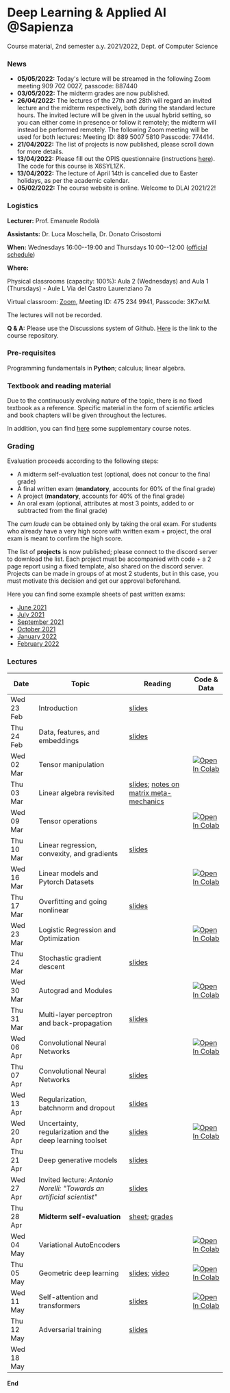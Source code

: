 # Deep Learning & Applied AI @Sapienza

Course material, 2nd semester a.y. 2021/2022, Dept. of Computer Science

### News
- **05/05/2022:** Today's lecture will be streamed in the following Zoom meeting 909 702 0027, passcode: 887440
- **03/05/2022:** The midterm grades are now published.
- **26/04/2022:** The lectures of the 27th and 28th will regard an invited lecture and the midterm respectively, both during the standard lecture hours. The invited lecture will be given in the usual hybrid setting, so you can either come in presence or follow it remotely; the midterm will instead be performed remotely. The following Zoom meeting will be used for both lectures: Meeting ID: 889 5007 5810 Passcode: 774414.
- **21/04/2022:** The list of projects is now published, please scroll down for more details.
- **13/04/2022:** Please fill out the OPIS questionnaire (instructions [here](https://www.uniroma1.it/sites/default/files/field_file_allegati/guided_path_to_access_student_s_opinions_questionnaire_2021_2022.pdf)). The code for this course is X6SYL1ZK.
- **13/04/2022:** The lecture of April 14th is cancelled due to Easter holidays, as per the academic calendar.
- **05/02/2022:** The course website is online. Welcome to DLAI 2021/22!

### Logistics

**Lecturer:** Prof. Emanuele Rodolà

**Assistants:** Dr. Luca Moschella, Dr. Donato Crisostomi

**When:** Wednesdays 16:00--19:00 and Thursdays 10:00--12:00 ([official schedule](https://www.studiareinformatica.uniroma1.it/laurea-magistrale/orario-lezioni))

**Where:**

Physical classrooms (capacity: 100%): Aula 2 (Wednesdays) and Aula 1 (Thursdays) - Aule L Via del Castro Laurenziano 7a

Virtual classroom: [Zoom](https://zoom.us/j/4752349941?pwd=U0doeGFLWFFDSWlzWWxvd0JGMDRndz09), Meeting ID: 475 234 9941, Passcode: 3K7xrM.

The lectures will not be recorded.

**Q & A:** Please use the Discussions system of Github. [Here](https://github.com/erodola/DLAI-s2-2022) is the link to the course repository.

### Pre-requisites

Programming fundamentals in **Python**; calculus; linear algebra.

### Textbook and reading material

Due to the continuously evolving nature of the topic, there is no fixed textbook as a reference. Specific material in the form of scientific articles and book chapters will be given throughout the lectures.

In addition, you can find [here](https://github.com/erodola/DLAI-s2-2022/blob/main/resources/Course_notes_Crisostomi.pdf) some supplementary course notes.

### Grading

Evaluation proceeds according to the following steps:

- A midterm self-evaluation test (optional, does not concur to the final grade)
- A final written exam (**mandatory**, accounts for 60% of the final grade)
- A project (**mandatory**, accounts for 40% of the final grade)
- An oral exam (optional, attributes at most 3 points, added to or subtracted from the final grade)

The _cum laude_ can be obtained only by taking the oral exam. For students who already have a very high score with written exam + project, the oral exam is meant to confirm the high score.

The list of **projects** is now published; please connect to the discord server to download the list. Each project must be accompanied with code + a 2 page report using a fixed template, also shared on the discord server. Projects can be made in groups of at most 2 students, but in this case, you must motivate this decision and get our approval beforehand.

Here you can find some example sheets of past written exams:

- [June 2021](https://github.com/erodola/DLAI-s2-2021/raw/main/exams/June-2021.pdf)
- [July 2021](https://github.com/erodola/DLAI-s2-2021/raw/main/exams/July-2021.pdf)
- [September 2021](https://github.com/erodola/DLAI-s2-2021/raw/main/exams/September-2021.pdf)
- [October 2021](https://github.com/erodola/DLAI-s2-2021/raw/main/exams/October-2021.pdf)
- [January 2022](https://github.com/erodola/DLAI-s2-2022/raw/main/exams/Jan22.pdf)
- [February 2022](https://github.com/erodola/DLAI-s2-2022/raw/main/exams/Feb22.pdf)

### Lectures

**Date** | **Topic** | **Reading** | **Code & Data**
------------ | ------------- | ------------ | ------------
Wed 23 Feb | Introduction | [slides](https://github.com/erodola/DLAI-s2-2022/raw/main/01_intro/01-intro.pdf) |
Thu 24 Feb | Data, features, and embeddings | [slides](https://github.com/erodola/DLAI-s2-2022/raw/main/02_data/02-data.pdf) |
Wed 02 Mar | Tensor manipulation |  | [![Open In Colab](https://colab.research.google.com/assets/colab-badge.svg)](https://colab.research.google.com/github/erodola/DLAI-s2-2022/blob/main/labs/01/01_Tensor_basics_2022.ipynb)
Thu 03 Mar | Linear algebra revisited | [slides](https://github.com/erodola/DLAI-s2-2022/raw/main/03_linalg/03-linalg.pdf); [notes on matrix meta-mechanics](https://github.com/erodola/DLAI-s2-2022/raw/main/03_linalg/03b-matrix.pdf) |
Wed 09 Mar | Tensor operations |  | [![Open In Colab](https://colab.research.google.com/assets/colab-badge.svg)](https://colab.research.google.com/github/erodola/DLAI-s2-2022/blob/main/labs/02/02_Tensor_operations_2022.ipynb)
Thu 10 Mar | Linear regression, convexity, and gradients | [slides](https://github.com/erodola/DLAI-s2-2022/raw/main/04_linear/04-linear.pdf) |
Wed 16 Mar | Linear models and Pytorch Datasets   |  | [![Open In Colab](https://colab.research.google.com/assets/colab-badge.svg)](https://colab.research.google.com/github/erodola/DLAI-s2-2022/blob/main/labs/03/03_Linear_models_and_Pytorch_Datasets_2022.ipynb) |
Thu 17 Mar | Overfitting and going nonlinear | [slides](https://github.com/erodola/DLAI-s2-2022/raw/main/05_nonlinear/05-nonlinear.pdf) |
Wed 23 Mar | Logistic Regression and Optimization |  | [![Open In Colab](https://colab.research.google.com/assets/colab-badge.svg)](https://colab.research.google.com/github/erodola/DLAI-s2-2022/blob/main/labs/04/4_Logistic_Regression_and_Optimization.ipynb) |
Thu 24 Mar | Stochastic gradient descent | [slides](https://github.com/erodola/DLAI-s2-2022/raw/main/06_sgd/06-sgd.pdf) |
Wed 30 Mar | Autograd and Modules | | [![Open In Colab](https://colab.research.google.com/assets/colab-badge.svg)](https://colab.research.google.com/github/erodola/DLAI-s2-2022/blob/main/labs/05/5_Autograd_and_Modules_2022.ipynb)
Thu 31 Mar | Multi-layer perceptron and back-propagation | [slides](https://github.com/erodola/DLAI-s2-2022/raw/main/07_mlp/07-mlp.pdf) |
Wed 06 Apr | Convolutional Neural Networks   |  | [![Open In Colab](https://colab.research.google.com/assets/colab-badge.svg)](https://colab.research.google.com/github/erodola/DLAI-s2-2022/blob/main/labs/06/6_Convolutional_Neural_Networks_2022.ipynb) |
Thu 07 Apr | Convolutional Neural Networks | [slides](https://github.com/erodola/DLAI-s2-2022/raw/main/08_cnn/08-cnn.pdf) |
Wed 13 Apr | Regularization, batchnorm and dropout | [slides](https://github.com/erodola/DLAI-s2-2022/raw/main/09_regular/09-regular.pdf) |
Wed 20 Apr | Uncertainty, regularization and the deep learning toolset | [slides](https://github.com/erodola/DLAI-s2-2022/raw/main/labs/07/ML%20Tooling%202022.pdf) | [![Open In Colab](https://colab.research.google.com/assets/colab-badge.svg)](https://colab.research.google.com/github/erodola/DLAI-s2-2022/blob/main/labs/07/7_Uncertainty,_regularization_and_the_deep_learning_toolset.ipynb) | 
Thu 21 Apr | Deep generative models | [slides](https://github.com/erodola/DLAI-s2-2022/raw/main/10_generative/10-generative.pdf) |
Wed 27 Apr | Invited lecture: _Antonio Norelli: "Towards an artificial scientist"_ | [slides](https://github.com/erodola/DLAI-s2-2022/raw/main/11_invited/invited_lecture_Norelli.pdf) |
Thu 28 Apr | **Midterm self-evaluation** | [sheet](https://github.com/erodola/DLAI-s2-2022/raw/main/midterm/sheet.pdf); [grades](https://github.com/erodola/DLAI-s2-2022/raw/main/midterm/evaluations.pdf) |
Wed 04 May | Variational AutoEncoders |  | [![Open In Colab](https://colab.research.google.com/assets/colab-badge.svg)](https://colab.research.google.com/github/erodola/DLAI-s2-2022/blob/main/labs/08/8_Variational_Autoencoders_(VAEs).ipynb)
Thu 05 May | Geometric deep learning | [slides](https://github.com/erodola/DLAI-s2-2022/raw/main/11_geometric/11-gdl.pdf); [video](https://youtu.be/w6Pw4MOzMuo) | [![Open In Colab](https://colab.research.google.com/assets/colab-badge.svg)](https://colab.research.google.com/github/erodola/DLAI-s2-2022/blob/main/labs/10/Geometric_deep_learning.ipynb) |
Wed 11 May | Self-attention and transformers | [slides](https://github.com/erodola/DLAI-s2-2022/raw/main/12_trans/12-trans.pdf) | [![Open In Colab](https://colab.research.google.com/assets/colab-badge.svg)](https://colab.research.google.com/github/erodola/DLAI-s2-2022/blob/main/labs/11/Transformers_2022.ipynb)
Thu 12 May | Adversarial training | [slides](https://github.com/erodola/DLAI-s2-2022/raw/main/13_adversarial/13-adversarial.pdf) |
Wed 18 May |  |  |

**End**
